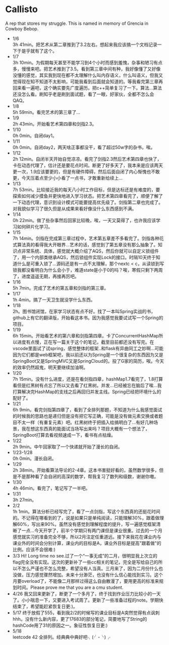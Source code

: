 # Callisto
A rep that stores my struggle. This is named in memory of Grencia in Cowboy Bebop.

* 1/6   
3h 41min。把艺术从第二章推到了3.2左右。想起来我应该搞一个文档记录一下于是乎就有了这个。
* 1/7  
3h 10min。为假期每天甚至不能学习到4个小时而感到羞愧，杂事和陋习有点多，慢慢来吧。把艺术推到了3.5。看到第三章中间有种，我好像懂了又好像没懂的感觉，其实我到现在都不太理解什么叫内存语义，什么叫语义，但我又觉得现在知不知道不太影响，可能我看到后面就会知道的。等我看完第三章再回来看一遍吧，这个确实要先广度遍历。把c++简单复习了一下。算法...算法还没怎么看。刷知乎老是刷到面试题，看了一眼，好家伙，全都不怎么会QAQ。
* 1/8  
5h 59min。看完艺术的第三章了...
* 1/9  
2h 43min。开始看艺术第四章和剑指2.3。
* 1/10  
0h 0min。自闭day1。
* 1/11  
0h 0min。自闭day2，两天啥正事都没干，看了超过50w字的杂书，唉。
* 1/12  
2h 12min。自闭半天开始自觉凉凉。看完了剑指2.3然后艺术第四章也快了，卡在动态代理了，估计还是要花点时间。断更了好多天了，我本来是应该两天更一次，1.9应该要更的，但是有硬件障碍，然后后面自闭了内心惭愧也不敢更，今天压着点至少小小看了一点书，才敢重新给续上...
* 1/13  
7h 53min。比较接近我的每天八小时工作目标，但是达标还是有难度的，要探索如何减少摸鱼并更快地进入学习状态。把艺术第四章看完了，顺便了解了一下动态代理，意识到设计模式可能要提高优先级了。剑指第二章也完成了。对我貌似学习了很久但是从成果来看好像没什么东西感到不满。
* 1/14  
0h 22min。做了些杂事然后回家比较晚，唉，一天又莫得了，也许我应该学习如何碎片化学习。
* 1/15  
7h 14min。剑指在完成第三章过程中，艺术第五章差不多看完了。剑指各种花式算法真的看得我大开眼界...艺术的话，感觉到了第五章没有那么抽象了。知识点非常系统、具体，感觉就大概介绍了AQS，然后你就可以自定义锁组件了，用一个内部类继承AQS，然后锁组件实现Lock的接口。时隔10天终于知道什么是可重入锁了...源码还是有一点不太理解，那个nextc < c，从读锁到写锁我都没看明白为什么会小于，难道state是小于0的吗？唉，寒假只剩下两周了，进度遥遥无期，再接再厉吧。
* 1/16  
5h 7min。完成了艺术的第五章和剑指的第三章。
* 1/17  
1h 4min。搞了一天卫生就没学什么东西。
* 1/18  
2h。图书馆闭馆，在家学习状态有点不好。找了一本叫Spring实战的书，github上有它的翻译版，开始看这本书。因为我感觉我要试试写一个Spring的项目。
* 1/19  
6h 15min。开始看艺术的第六章和剑指第四章。卡了ConcurrentHashMap所以进度有点慢，正在写一篇关于这个的笔记，截至目前都还没有写完。在vscode里面试了试spring，感觉整体的框架..和flask有异曲同工之妙啊...可能因为它们都是web框架吧，我以前还以为Spring是一个很复杂的东西因为又是SpringBoot又是SpringMVC又是SpringCloud的。投了G家的简历，唉。今天的效率仍然超鬼，明天要继续加油啊。
* 1/20  
7h 15min。没有什么进度，还是在看剑指四章，hashMap1.7看完了，1.8打算看但是红黑树有点忘了所以又去看了红黑树。并发...已经被忘在脑后了唉...我打算解决完HashMap的支线之后再回归并发主线。Spring已经把环境什么的配好了。
* 1/21  
6h 9min。看完剑指第四章了，看到了全排列那题，不知道为什么我感觉面试的时候我的思路也是递归但是没有把它写正确，可能是没有做元素交换或者题目不太一样（有重复元素）吧。红黑树终于把插入给搞明白了...有好几种场景，我在想这东西真的能面试当场写出来吗？项目大概有一个想法了，SpringBoot打算去看视频速成一下，看书有点枯燥。
* 1/22  
2h 9min。中午回家取了一个快递就开始了漫长的自闭。
* 1/23-1/28  
0h 0min。漫长自闭。
* 1/29  
2h 38min。开始看算法导论的2-4章。这本书害挺好看的，虽然数学很多，但是不是那种看了会自闭的高深的数学，帮我复习了数列和级数，谢谢你嗷。
* 1/30  
4h 46min。看完了，笔记写了一半吧。
* 1/31  
3h 27min。
* 2/2  
1h 1min。算法分析已经写完了，看了一点剑指，写这个东西真的还挺花时间的。不记得在哪看到的了，说是如果只是单纯阅读，只能理解30%，跟着做理解60%，写出来90%。虽然没有感觉到理解程度的提升，写一遍感觉框架清晰了一点...今天开学了，前半个学期只有两门课但是课业很重。过去的一个月感觉就实习的准备完全不够，所以2月注定任重道远。接下来我花在课业内与课业外的时间会分别计算，课业内的目标是A，课业外目标是提高"跟着做"的比例。应该不会很难:)
* 3/3
Hi! Long time no see.过了一个“一事无成”的二月，很明显我上次立的flag完全没有实现。这次的更新补了一些cc相关的笔记，完全是写给自己的所以不怎么严谨也不怎么完整，希望没有人当真。三月来了，因为二月份什么也没做，压力感觉骤然增加。未来十分渺茫，也没有什么信心能找到实习。这个月要overload了，不能像二月那样过得这么自由散漫了，要用更高的标准来规划时间。Please prove me that you are a cmu student.
* 4/26
我又回来更新了，断更了一个多月了，终于找到作业压力比较小的一天了。小小喘息一下，又要进入考试周了。更新了一些准备过程的note。学期快结束了，希望能赶紧恢复日更:)。
* 5/17
终于放假了555，看到我2/2的时候写的课业目标是A突然觉得有点讽刺hhh。没有什么新内容，更了17683的部分笔记，简要地写了String的hashCode用了31的原因之一。象征性恢复日更:)
* 5/18  
leetcode 42 全排列。经典典中典好吧╮(╯-╰)╭